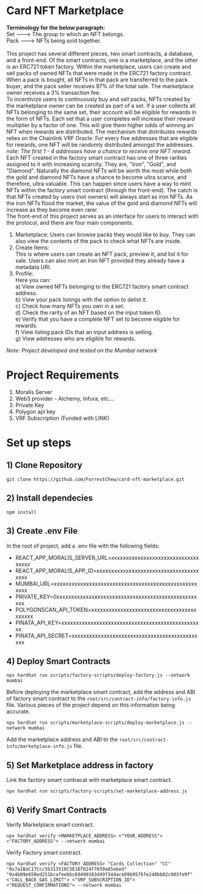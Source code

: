 # Card NFT Marketplace

**Terminology for the below paragraph:** <br> 
Set    ---> The group to which an NFT belongs. <br>
Pack ---> NFTs being sold together. <br> 
<br>
This project has several different pieces, two smart contracts, a database, and a front-end. Of the smart contracts, one is a marketplace, and the other is an ERC721 token factory. Within the marketplace, users can create and sell packs of owned NFTs that were made in the ERC721 factory contract. When a pack is bought, all NFTs in that pack are transferred to the pack buyer, and the pack seller receives 97% of the total sale. The marketplace owner receives a 3% transaction fee. <br>
To incentivize users to continuously buy and sell packs, NFTs created by the marketplace owner can be created as part of a set. If a user collects all NFTs belonging to the same set, their account will be eligible for rewards in the form of NFTs. Each set that a user completes will increase their reward multiplier by a factor of one. This will give them higher odds of winning an NFT when rewards are distributed. The mechanism that distributes rewards relies on the Chainlink VRF Oracle. For every five addresses that are eligible for rewards, one NFT will be randomly distributed amongst the addresses. _note: The first 1 - 4 addresses have a chance to receive one NFT reward._ <br>
Each NFT created in the factory smart contract has one of three rarities assigned to it with increasing scarcity. They are, "Iron", "Gold", and "Diamond". Naturally the diamond NFTs will be worth the most while both the gold and diamond NFTs have a chance to become ultra scarce, and therefore, ultra valuable. This can happen since users have a way to mint NFTs within the factory smart contract (through the front-end). The catch is that NFTs created by users (not owners) will always start as iron NFTs. As the iron NFTs flood the market, the value of the gold and diamond NFTs will increase as they become even rarer. <br>
The front-end of this project serves as an interface for users to interact with the protocol, and there are four main components. <br> 
1) Marketplace:
Users can browse packs they would like to buy. They can also view the contents of the pack to check what NFTs are inside.
2) Create Items: <br>
This is where users can create an NFT pack, preview it, and list it for sale. Users can also mint an Iron NFT provided they already have a metadata URI.
3) Profile: <br>
Here you can: <br>
a) View owned NFTs belonging to the ERC721 factory smart contract address. <br>
b) View your pack listings with the option to delist it. <br>
c) Check how many NFTs you own in a set. <br>
d) Check the rarity of an NFT based on the input token ID.  <br>
e) Verify that you have a complete NFT set to become eligible for rewards. <br>
f) View listing pack IDs that an input address is selling. <br>
g) View addresses who are eligible for rewards. <br>

*Note: Project developed and tested on the Mumbai network*

# Project Requirements
1) Moralis Server
2) Web3 provider - Alchemy, Infura, etc....
3) Private Key
4) Polygon api key
5) VRF Subscription (Funded with LINK)

# Set up steps 
## 1) Clone Repository
```
git clone https://github.com/ForrestChew/card-nft-marketplace.git
```
## 2) Install dependecies 
```
npm install
```
## 3) Create .env File
In the root of project, add a .env file with the following fields:
- REACT_APP_MORALIS_SERVER_URL=xxxxxxxxxxxxxxxxxxxxxxxxxxxxxxxxxxx
- REACT_APP_MORALIS_APP_ID=xxxxxxxxxxxxxxxxxxxxxxxxxxxxxxxxxxxxxxx
- MUMBAI_URL=xxxxxxxxxxxxxxxxxxxxxxxxxxxxxxxxxxxxxxxxxxxxxxxxxxxxx
- PRIVATE_KEY=0xxxxxxxxxxxxxxxxxxxxxxxxxxxxxxxxxxxxxxxxxxxxxxxxxxx
- POLYGONSCAN_API_TOKEN=xxxxxxxxxxxxxxxxxxxxxxxxxxxxxxxxxxxxxxxxxx
- PINATA_API_KEY=xxxxxxxxxxxxxxxxxxxxxxxxxxxxxxxxxxxxxxxxxxxxxxxxx
- PINATA_API_SECRET=xxxxxxxxxxxxxxxxxxxxxxxxxxxxxxxxxxxxxxxxxxxxxx
## 4) Deploy Smart Contracts
```
npx hardhat run scripts/factory-scripts/deploy-factory.js --network mumbai
```
Before deploying the marketplace smart contract, add the address and ABI of factory smart contract to the 
`root/src/contract-info/factory-info.js` file. Various pieces of the project depend on this information being accurate.
```
npx hardhat run scripts/marketplace-scripts/deploy-marketplace.js --network mumbai
```
Add the marketplace address and ABI to the `root/src/contract-info/marketplace-info.js` file.
## 5) Set Marketplace address in factory
Link the factory smart contracat with marketplace smart contract.
```
npx hardhat run scripts/factory-scripts/set-marketplace-address.js
```
## 6) Verify Smart Contracts
Verify Marketplace smart contract.
```
npx hardhat verify <MARKETPLACE_ADDRESS> <"YOUR_ADDRESS"> <"FACTORY_ADDRESS"> --network mumbai
```
Verify Factory smart contract.
```
npx hardhat verify <FACTORY_ADDRESS> "Cards Collection" "CC" "0x7a1BaC17Ccc5b313516C5E16fb24f7659aA5ebed" "0x4b09e658ed251bcafeebbc69400383d49f344ace09b9576fe248bb02c003fe9f" <"CALL_BACK_GAS_LIMIT"> <"VRF_SUBSCRIPTION_ID"> <"REQUEST_CONFIRMATIONS"> --network mumbai
```
